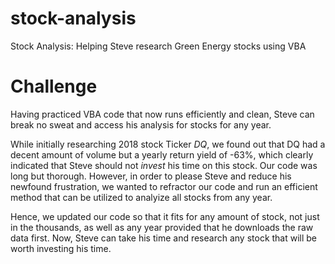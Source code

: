# stock-analysis
Stock Analysis: Helping Steve research Green Energy stocks using VBA

# Challenge

Having practiced VBA code that now runs efficiently and clean, Steve can break no sweat and access his analysis for stocks for any year.

While initially researching 2018 stock Ticker *DQ*, we found out that DQ had a decent amount of volume but a yearly return yield of -63%, which clearly indicated that Steve should not *invest* his time on this stock. Our code was long but thorough. However, in order to please Steve and reduce his newfound frustration, we wanted to refractor our code and run an efficient method that can be utilized to analyize all stocks from any year.

Hence, we updated our code so that it fits for any amount of stock, not just in the thousands, as well as any year provided that he downloads the raw data first. Now, Steve can take his time and research any stock that will be worth investing his time. 
